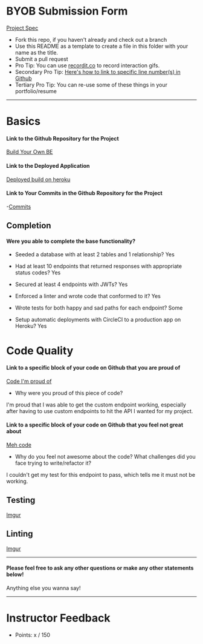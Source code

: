 # BYOB Submission Form

[Project Spec](http://frontend.turing.io/projects/build-your-own-backend.html)

* Fork this repo, if you haven't already and check out a branch
* Use this README as a template to create a file in this folder with your name as the title.
* Submit a pull request
* Pro Tip: You can use [recordit.co](http://recordit.co/) to record interaction gifs.
* Secondary Pro Tip: [Here's how to link to specific line number(s) in Github](http://stackoverflow.com/questions/23821235/how-to-link-to-specific-line-number-on-github)
* Tertiary Pro Tip: You can re-use some of these things in your portfolio/resume

------

# Basics

#### Link to the Github Repository for the Project
[Build Your Own BE](https://github.com/thatPamIAm/build_your_own_be)

#### Link to the Deployed Application
[Deployed build on heroku](https://byob-pam.herokuapp.com/)

#### Link to Your Commits in the Github Repository for the Project

-[Commits](https://github.com/thatPamIAm/build_your_own_be/commits/development)

## Completion

#### Were you able to complete the base functionality?

* Seeded a database with at least 2 tables and 1 relationship?
Yes

* Had at least 10 endpoints that returned responses with appropriate status codes?
Yes

* Secured at least 4 endpoints with JWTs?
Yes

* Enforced a linter and wrote code that conformed to it?
Yes

* Wrote tests for both happy and sad paths for each endpoint?
Some

* Setup automatic deployments with CircleCI to a production app on Heroku?
Yes

# Code Quality

#### Link to a specific block of your code on Github that you are proud of
[Code I'm proud of](https://github.com/thatPamIAm/build_your_own_be/blob/development/server.js#L101-L112)

* Why were you proud of this piece of code?

I'm proud that I was able to get the custom endpoint working, especially after having to use custom endpoints to hit the API I wanted for my project.

#### Link to a specific block of your code on Github that you feel not great about
[Meh code](https://github.com/thatPamIAm/build_your_own_be/blob/development/server.js#L146-L160)

* Why do you feel not awesome about the code? What challenges did you face trying to write/refactor it?

I couldn't get my test for this endpoint to pass, which tells me it must not be working.

## Testing
[Imgur](http://i.imgur.com/ID87mwC.png)

## Linting

[Imgur](http://i.imgur.com/nLfjbhk.png)

-----

#### Please feel free to ask any other questions or make any other statements below!

Anything else you wanna say!

-----

# Instructor Feedback

- Points: x / 150
